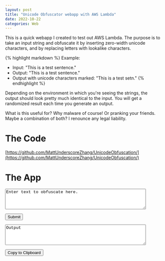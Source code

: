```yaml
---
layout: post
title: "Unicode Obfuscator webapp with AWS Lambda"
date: 2022-10-22
categories: Web
---
```


This is a quick webapp I created to test out AWS Lambda. The purpose is to take an input string and obfuscate it by inserting zero-width unicode characters, and by replacing letters with lookalike characters.

{% highlight markdown %}
Example:
- Input: "This is a test sentence."
- Output: "This⁯ is a t⁩est seոtеnсе."
- Output with unicode characters marked:
  "This<u206f> is a t<u2069>est se<u0578>t<u0435>n<u0441><u0435>."
{% endhighlight %}

Depending on the environment in which you're seeing the strings, the output should look pretty much identical to the input. You will get a randomized result each time you generate an output.

What is this useful for? Why malware of course! Or pranking your friends. Maybe a combination of both? I renounce any legal liability.

# The Code

[https://github.com/MattUnderscoreZhang/UnicodeObfuscation/](https://github.com/MattUnderscoreZhang/UnicodeObfuscation/)

# The App

<style>
    textarea {
        font-family: courier new;
    }
</style>

<script>
    async function obfuscateInput() {
        const url = "https://kvywb88030.execute-api.us-east-1.amazonaws.com/default/"
        var input = document.getElementById("input").value;
        const params = {
            method: 'POST',
            headers: {
                'Content-Type': 'application/json'
            },
            body: JSON.stringify({input: input})
        };
        const result = await fetch(url, params);
        const data = await result.json();
        document.querySelector("#output").innerHTML = data.body
    };
    async function copyOutput() {
        const output = document.querySelector("#output").innerHTML;
        window.navigator.clipboard.writeText(output);
    };
    document.addEventListener("DOMContentLoaded", function() {
        document.querySelector("#submit").addEventListener("click", obfuscateInput);
        document.querySelector("#copy").addEventListener("click", copyOutput);
    });
</script>

<textarea id="input" rows="4" style="width: 90%; max-width: 90%">
Enter text to obfuscate here.
</textarea>
<button id="submit">Submit</button>
<textarea id="output" rows="4" style="width: 90%; max-width: 90%" readonly>
Output
</textarea>
<button id="copy">Copy to Clipboard</button>
